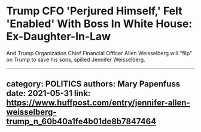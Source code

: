 # Trump CFO 'Perjured Himself,' Felt 'Enabled' With Boss In White House: Ex-Daughter-In-Law

And Trump Organization Chief Financial Officer Allen Weisselberg will "flip" on Trump to save his sons, spilled Jennifer Weisselberg.

---
category: POLITICS
authors: Mary Papenfuss
date: 2021-05-31
link: https://www.huffpost.com/entry/jennifer-allen-weisselberg-trump_n_60b40a1fe4b01de8b7847464
---
